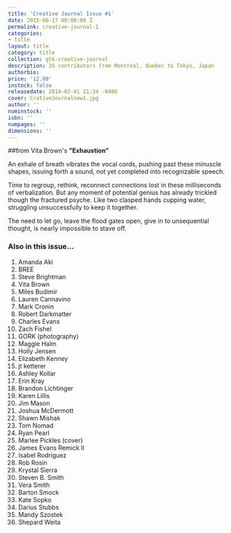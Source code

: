 ```yaml
---
title: 'Creative Journal Issue #1'
date: 2015-06-17 00:00:00 Z
permalink: creative-journal-1
categories:
- title
layout: title
category: title
collection: gtk-creative-journal
description: 35 contributors from Montreal, Quebec to Tokyo, Japan
authorbio: 
price: '12.00'
instock: false
releasedate: 2014-02-01 21:34 -0400
cover: CrativeJournalnew1.jpg
author: ''
numinstock: ''
isbn: ''
numpages: ''
dimensions: ''
---
```


##from Vita Brown's
**"Exhaustion"**

An exhale of breath vibrates the vocal cords, pushing past these minuscle shapes, issuing forth a sound, not yet completed into recognizable speech.

Time to regroup, rethink, reconnect connections lost in these milliseconds of verbalization. But any moment of potential genius has already trickled though the fractured psyche. Like two clasped hands cupping water, struggling unsuccessfully to keep it together.

The need to let go, leave the flood gates open, give in to unsequential thought, is nearly impossible to stave off.

### Also in this issue...

1. Amanda Aki
2. BREE
3. Steve Brightman
4. Vita Brown
5. Miles Budimir
6. Lauren Cannavino
7. Mark Cronin
8. Robert Darkmatter
9. Charles Evans
10. Zach Fishel
11. GORK (photography)
12. Maggie Halm
13. Holly Jensen
14. Elizabeth Kenney
15. jt ketterer
16. Ashley Kollar
17. Erin Kray
18. Brandon Lichtinger
19. Karen Lillis
20. Jim Mason
21. Joshua McDermott
22. Shawn Mishak
23. Tom Nomad
24. Ryan Pearl
25. Marlee Pickles (cover)
26. James Evans Remick II
27. Isabel Rodriguez
28. Rob Rosin
29. Krystal Sierra
30. Steven B. Smith
31. Vera Smith
32. Barton Smock
33. Kate Sopko
34. Darius Stubbs
35. Mandy Szostek
36. Shepard Weita
